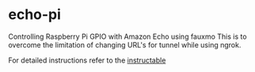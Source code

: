 # echo-pi
Controlling Raspberry Pi GPIO with Amazon Echo using fauxmo
This is to overcome the limitation of changing URL's for tunnel while using ngrok.

For detailed instructions refer to the [instructable]()
